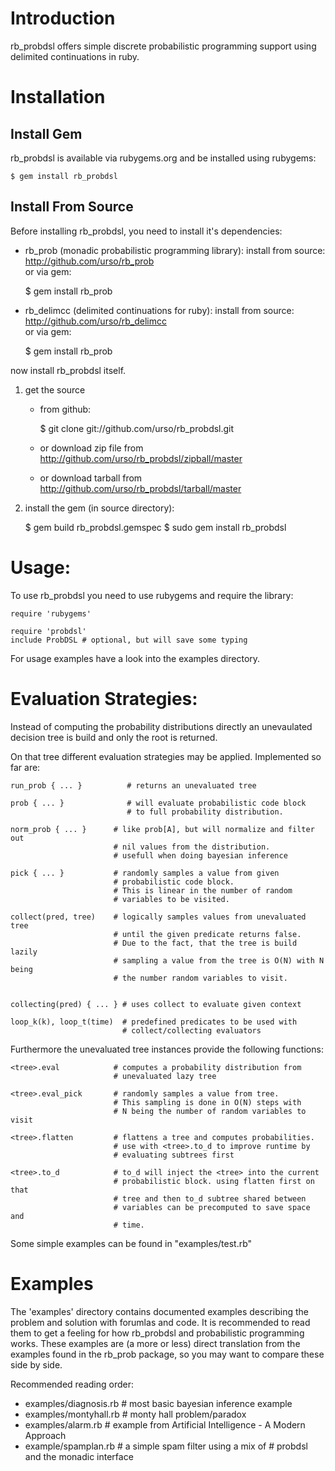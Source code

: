 
Introduction
============

rb_probdsl offers simple discrete probabilistic programming support using 
delimited continuations in ruby.

Installation
============

## Install Gem

rb_probdsl is available via rubygems.org and be installed using rubygems:

    $ gem install rb_probdsl

## Install From Source

Before installing rb_probdsl, you need to install it's dependencies:

- rb_prob (monadic probabilistic programming library):
  install from source: http://github.com/urso/rb_prob  
  or via gem:

    $ gem install rb_prob


- rb_delimcc (delimited continuations for ruby):
  install from source: http://github.com/urso/rb_delimcc  
  or via gem:

    $ gem install rb_prob

now install rb_probdsl itself.

1. get the source 
    - from github: 

        $ git clone git://github.com/urso/rb_probdsl.git

    - or download zip file from http://github.com/urso/rb_probdsl/zipball/master
    - or download tarball from http://github.com/urso/rb_probdsl/tarball/master
      
2. install the gem (in source directory):

    $ gem build rb_probdsl.gemspec
    $ sudo gem install rb_probdsl

Usage:
======

To use rb_probdsl you need to use rubygems and require the library:

    require 'rubygems'

    require 'probdsl'
    include ProbDSL # optional, but will save some typing

For usage examples have a look into the examples directory.

Evaluation Strategies:
======================

Instead of computing the probability distributions directly an unevaulated
decision tree is build and only the root is returned.

On that tree different evaluation strategies may be applied. Implemented so
far are:

    run_prob { ... }          # returns an unevaluated tree

    prob { ... }              # will evaluate probabilistic code block
                              # to full probability distribution.

    norm_prob { ... }      # like prob[A], but will normalize and filter out
                           # nil values from the distribution.
                           # usefull when doing bayesian inference

    pick { ... }           # randomly samples a value from given
                           # probabilistic code block.
                           # This is linear in the number of random
                           # variables to be visited.

    collect(pred, tree)    # logically samples values from unevaluated tree
                           # until the given predicate returns false.
                           # Due to the fact, that the tree is build lazily
                           # sampling a value from the tree is O(N) with N being
                           # the number random variables to visit.

                            
    collecting(pred) { ... } # uses collect to evaluate given context

    loop_k(k), loop_t(time)  # predefined predicates to be used with
                             # collect/collecting evaluators

Furthermore the unevaluated tree instances provide the following functions:

    <tree>.eval            # computes a probability distribution from 
                           # unevaluated lazy tree

    <tree>.eval_pick       # randomly samples a value from tree.
                           # This sampling is done in O(N) steps with
                           # N being the number of random variables to visit

    <tree>.flatten         # flattens a tree and computes probabilities.
                           # use with <tree>.to_d to improve runtime by 
                           # evaluating subtrees first
                
    <tree>.to_d            # to_d will inject the <tree> into the current
                           # probabilistic block. using flatten first on that
                           # tree and then to_d subtree shared between
                           # variables can be precomputed to save space and
                           # time.

Some simple examples can be found in "examples/test.rb"

Examples
========

The 'examples' directory contains documented examples describing the problem and
solution with forumlas and code. It is recommended to read them to get a
feeling for how rb_probdsl and probabilistic programming works.
These examples are (a more or less) direct translation from the examples found
in the rb_prob package, so you may want to compare these side by side.

Recommended reading order:

- examples/diagnosis.rb  # most basic bayesian inference example
- examples/montyhall.rb  # monty hall problem/paradox
- examples/alarm.rb      # example from Artificial Intelligence - A Modern Approach
- example/spamplan.rb    # a simple spam filter using a mix of
                         # probdsl and the monadic interface


